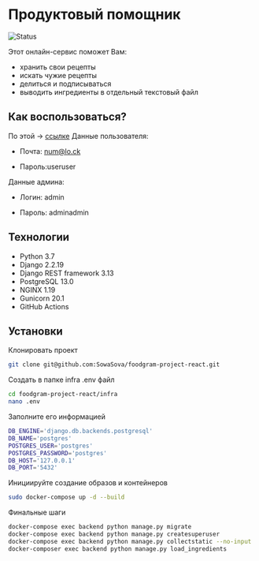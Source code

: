 

# Продуктовый помощник

![Status](https://github.com/SowaSova/foodgram-project-react/actions/workflows/main.yml/badge.svg)

Этот онлайн-сервис поможет Вам:

- хранить свои рецепты
- искать чужие рецепты
- делиться и подписываться
- выводить ингредиенты в отдельный текстовый файл

## Как воспользоваться?

По этой -> [ссылке](http://158.160.11.185/)
Данные пользователя:

* Почта: num@lo.ck

* Пароль:useruser

Данные админа:

* Логин: admin

* Пароль: adminadmin

## Технологии

- Python 3.7
- Django 2.2.19
- Django REST framework 3.13
- PostgreSQL 13.0
- NGINX 1.19
- Gunicorn 20.1
- GitHub Actions


## Установки

Клонировать проект
```sh
git clone git@github.com:SowaSova/foodgram-project-react.git
```

Создать в папке infra .env файл
```sh
cd foodgram-project-react/infra
nano .env
```

Заполните его информацией
```sh
DB_ENGINE='django.db.backends.postgresql'
DB_NAME='postgres'
POSTGRES_USER='postgres'
POSTGRES_PASSWORD='postgres'
DB_HOST='127.0.0.1'
DB_PORT='5432'
```

Инициируйте создание образов и контейнеров
```sh
sudo docker-compose up -d --build
```

Финальные шаги
```sh
docker-compose exec backend python manage.py migrate
docker-compose exec backend python manage.py createsuperuser
docker-compose exec backend python manage.py collectstatic --no-input
docker-composer exec backend python manage.py load_ingredients
```

